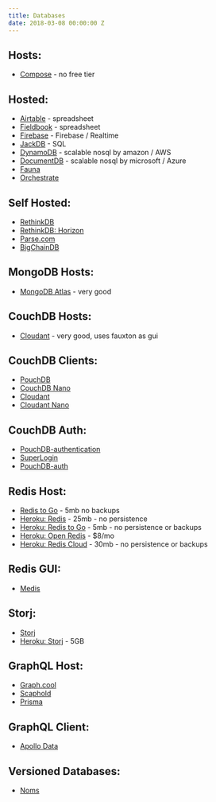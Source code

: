 ```yaml
---
title: Databases
date: 2018-03-08 00:00:00 Z
---
```



## Hosts:

- [Compose](https://www.compose.com) - no free tier

## Hosted:

- [Airtable](https://airtable.com) - spreadsheet
- [Fieldbook](https://fieldbook.com/?ref=producthunt) - spreadsheet
- [Firebase](https://firebase.google.com) - Firebase / Realtime
- [JackDB](https://www.jackdb.com) - SQL
- [DynamoDB](https://aws.amazon.com/dynamodb/) - scalable nosql by amazon / AWS
- [DocumentDB](https://azure.microsoft.com/en-us/services/documentdb/) - scalable nosql by microsoft / Azure
- [Fauna](https://fauna.com)
- [Orchestrate](https://orchestrate.io/?ref=producthunt)

## Self Hosted:

- [RethinkDB](https://rethinkdb.com)
- [RethinkDB: Horizon](http://horizon.io)
- [Parse.com](http://parse.com)
- [BigChainDB](https://www.bigchaindb.com/?ref=producthunt)

## MongoDB Hosts:

- [MongoDB Atlas](https://www.mongodb.com/cloud/atlas/pricing) - very good

## CouchDB Hosts:

- [Cloudant](https://cloudant.com/product/pricing/) - very good, uses fauxton as gui

## CouchDB Clients:

- [PouchDB](https://pouchdb.com)
- [CouchDB Nano](https://github.com/apache/couchdb-nano)
- [Cloudant](https://github.com/cloudant/nodejs-cloudant)
- [Cloudant Nano](https://www.npmjs.com/package/cloudant-nano)

## CouchDB Auth:

- [PouchDB-authentication](https://github.com/nolanlawson/pouchdb-authentication)
- [SuperLogin](https://github.com/colinskow/superlogin)
- [PouchDB-auth](https://github.com/pouchdb/pouchdb-auth)

## Redis Host:

- [Redis to Go](https://redistogo.com) - 5mb no backups
- [Heroku: Redis](https://elements.heroku.com/addons/heroku-redis) - 25mb - no persistence
- [Heroku: Redis to Go](https://elements.heroku.com/addons/redistogo) - 5mb - no persistence or backups
- [Heroku: Open Redis](https://elements.heroku.com/addons/openredis) - $8/mo
- [Heroku: Redis Cloud](https://elements.heroku.com/addons/rediscloud) - 30mb - no persistence or backups

## Redis GUI:

- [Medis](https://github.com/luin/medis)

## Storj:

- [Storj](https://storj.io/)
- [Heroku: Storj](https://elements.heroku.com/addons/storj) - 5GB

## GraphQL Host:

- [Graph.cool](https://www.graph.cool)
- [Scaphold](https://scaphold.io/?ref=producthunt)
- [Prisma](https://www.prismagraphql.com/)

## GraphQL Client:

- [Apollo Data](http://www.apollodata.com)

## Versioned Databases:

- [Noms](https://github.com/attic-labs/noms)
